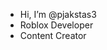 - Hi, I’m @pjakstas3
- Roblox Developer
- Content Creator

<!---
pjakstas3/pjakstas3 is a ✨ special ✨ repository because its `README.md` (this file) appears on your GitHub profile.
You can click the Preview link to take a look at your changes.
--->
